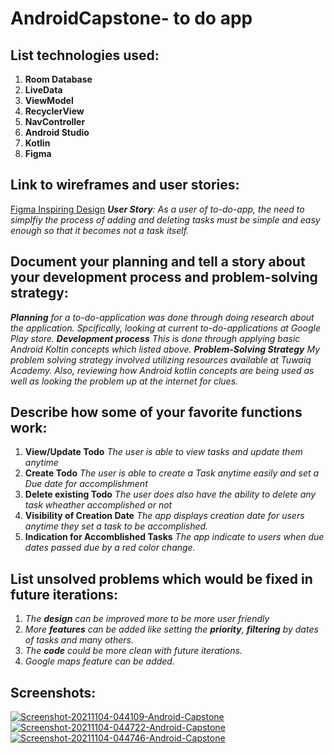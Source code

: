 # AndroidCapstone- to do app

## List technologies used:
1. **Room Database**
2. **LiveData** 
3. **ViewModel** 
4. **RecyclerView**
5. **NavController**
6. **Android Studio**
7. **Kotlin**
8. **Figma**

## Link to wireframes and user stories:
[Figma Inspiring Design](http://https://www.figma.com/file/NlGazZbbu6U3EbhZAIgQ5A/Learn-UIUX-%3A-To-Do-List-App-(Community)?node-id=0%3A1)
_**User Story**: As a user of to-do-app, the need to simplfiy the process of adding and deleting tasks must be simple and easy enough so that it becomes not a task itself._ 

## Document your planning and tell a story about your development process and problem-solving strategy:
 _**Planning** 
 for a to-do-application was done through doing research about the application. Spcifically, looking at current to-do-applications at Google Play store._
 _**Development process**
 This is done through applying basic Android Koltin concepts which listed above._
 _**Problem-Solving Strategy**
 My problem solving strategy involved utilizing resources available at Tuwaiq Academy. Also, reviewing how Android kotlin concepts are being used as well as looking the problem up at the internet for clues._
 
## Describe how some of your favorite functions work:
1. **View/Update Todo** *The user is able to view tasks and update them anytime*
1. **Create Todo** *The user is able to create a Task anytime easily and set a Due date for accomplishment*
2. **Delete existing Todo** *The user does also have the ability to delete any task wheather accomplished or not*
4. **Visibility of Creation Date** *The app displays creation date for users anytime they set a task to be accomplished.* 
5. **Indication for Accomblished Tasks** *The app indicate to users when due dates passed due by a red color change.*

## List unsolved problems which would be fixed in future iterations:
1. _The **design** can be improved more to be more user friendly_
2. _More **features** can be added like setting the **priority**, **filtering** by dates of tasks and many others._
3. _The **code** could be more clean with future iterations._
4. _Google maps feature can be added._

## Screenshots:

<a href="https://ibb.co/kK3R7MB"><img src="https://i.ibb.co/Y2DzCbQ/Screenshot-20211104-044109-Android-Capstone.jpg" alt="Screenshot-20211104-044109-Android-Capstone" border="0"></a>
<a href="https://ibb.co/FXCRjxg"><img src="https://i.ibb.co/68Ljfng/Screenshot-20211104-044722-Android-Capstone.jpg" alt="Screenshot-20211104-044722-Android-Capstone" border="0"></a>
<a href="https://ibb.co/tbqYk1L"><img src="https://i.ibb.co/xM1zPrF/Screenshot-20211104-044746-Android-Capstone.jpg" alt="Screenshot-20211104-044746-Android-Capstone" border="0"></a>

